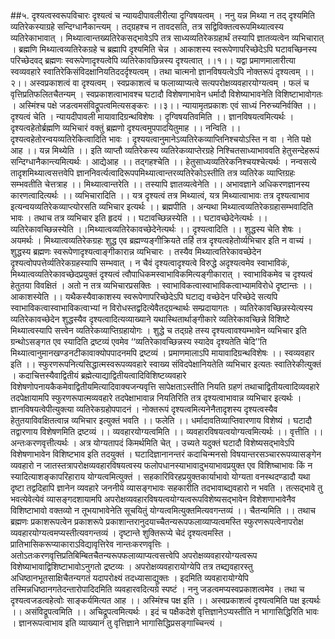 ##५. दृश्यत्वस्वरूपविचारः
दृश्यत्वं च न्यायदीपावलीरीत्या दृग्विषयत्वम् । ननु यन्न मिथ्या न तद् दृश्यमिति व्यतिरेकस्याग्रहे सन्दिग्धानैकान्त्यम् । तद्ग्रहश्च न तावदसति, तत्र सद्विविक्तत्वरूपमिथ्यात्वस्य व्यतिरेकाभावात् । मिथ्यात्वान्तख्यतिरेकसद्भावेऽपि तत्र साध्यव्यतिरेकग्रहार्थं तस्यापि ज्ञातव्यत्वेन व्यभिचारात् । ब्रह्मणि मिथ्यात्वव्यतिरेकग्रहे च ब्रह्मापि दृश्यमिति चेन्न । आकाशस्य स्वरूपेणापरिच्छेदेऽपि घटावच्छिनस्य परिच्छेदवद् ब्रह्मणः स्वरूपेणादृश्यत्वेपि व्यतिरेकावछिन्नस्य दृश्यत्वात् ।।१।।
यद्वा प्रमाणमालारीत्या स्वव्यवहारे स्वातिरेकिसंविदक्षानियतिददर्दृश्यत्वम् । तथा चात्मनो ज्ञानविषयत्वेऽपि नोक्तरूपं दृश्यत्वम् ।।२।। 
अस्वप्रकाशत्वं वा दृश्यत्वम् । स्वप्रकाशत्वं च फलाव्याप्यत्वे सत्यपरोक्षव्यवहारयोग्यत्वम् । फलं च वृत्तिप्रतिफलितचैतन्यम् । स्वप्रकाशत्वाभावश्च घटादौ विशेषणाभावेन धर्मादौ विशेष्याभावनेति विशिष्टाभावोगतः । अस्मिंश्च पक्षे जडत्वमसंविद्रूपत्वमित्यसङ्करः ।।३।। 
न्यायामृतप्रकाशः
एवं साध्यं निरुच्यनिर्वक्ति ।। दृश्यत्वं चेति । न्यायदीपावली मायावादिग्रन्थविशेषः । दृग्विषयतिवमिति ।। ज्ञानविषयत्वमित्यर्थः । दृश्यत्वहेतोर्ब्रह्मणि व्यभिचारं वक्तुं ब्रह्मणो दृश्यत्वमुपपादयितुमाह ।। नन्विति ।। दृश्यत्वहेतोरन्वयव्यतिरेकित्वादिति भावः । दृश्ययत्वानुमानेऽव्यतिरेकव्याप्तिनिश्चयोऽस्ति न वा । नेति पक्षे आह ।। यन्न मिथ्येति ।। इति व्याप्तौ व्यतिरेकस्य व्यतिरेकव्याप्तेरग्रहे निश्चितसाध्याभाववति हेतुसन्देहरूपं सन्दिग्धानैकान्त्यमित्यर्थः । आद्येआह ।। तद्गहश्चेति ।। हेतुसाध्यव्यतिरेकनिश्चयश्चेत्यर्थः । नन्वसत्ये तादृशमिथ्यात्वसत्तवेपि ज्ञाननिवर्त्यत्वादिरूपपमिथ्यात्वान्तरव्यतिरेकोऽस्तीति तत्र व्यतिरेक व्याप्तिग्रहः सम्भवतीति चेत्तत्राह ।। मिथ्यात्वान्तरेति ।। तस्यापि ज्ञातव्यत्वेनेति ।। अभावज्ञाने अधिकरणज्ञानस्य कारणत्वादित्यर्थः ।। व्यभिचारादिति ।। यत्र दृश्यत्वं तत्र मिथ्यात्वं, यत्र मिथ्यात्वाभावः तत्र दृश्यत्वाभाव इत्यन्वयव्यतिरेकव्याप्त्योरसति व्यभिचार इत्यर्थः ।। ब्रह्मपीति । अन्यथा मिथ्यात्वव्यतिरेकग्रहासम्भवादिति भावः । तथाच तत्र व्यभिचार इति हृदयं ।। घटावच्छिन्नस्येति ।। घटावच्छेदेनेत्यर्थः ।। व्यतिरेकावच्छिन्नस्येति ।।मिथ्यात्वव्यतिरेकावच्छेदेनेत्यर्थः ।। दृश्यत्वादिति ।। शुद्धस्य चेति शेषः । अयमर्थः । मिथ्यात्वव्यतिरेकग्रहः शुद्ध एव ब्रह्मण्यङ्गीक्रियते तर्हि तत्र दृश्यत्वहेतोर्व्यभिचार इति न वाच्यं । शुद्धस्य ब्रह्मणः स्वरूपेणादृश्यत्वाङ्गीकारान्न व्यभिचारः । तस्यैव मिथ्यात्वतिरेकावच्छेदेन दृश्यत्वोपपत्तेर्व्यतिरेकग्रहस्यापि सम्भवात् । न चैवं दृश्यत्वादृश्यत्वे विरुद्धे अदृश्यत्वमेव स्वाभाविकं, मिथ्यात्वव्यतिरेकावच्छेदप्रयुक्तं दृश्यत्वं त्वौपाधिकमस्वाभाविकमित्यङ्गीकारात् । स्वाभाविकमेव च दृश्यत्वं हेतुतया विवक्षितं । अतो न तत्र व्यभिचारप्रसक्तिः । स्वाभाविकत्वास्वाभाविकत्वाभ्यामविरोधे दृष्टान्तः ।। आकाशस्येति ।। यथैकस्यैवाकाशस्य स्वरूपेणापरिच्छेदेऽपि घटाद्य वच्छेदेन परिच्छेदे सत्यपि स्वाभाविकत्वास्वाभाविकत्वाभ्यां न विरोधस्तद्वदित्येवैतद्ग्रन्थार्थः सम्प्रदायागतः । व्यतिरेकावच्छिन्नस्येत्यस्य व्यतिरेकावच्छेदेन शुद्धस्यैव दृश्यत्वादित्यव्याख्याने यथास्थितार्थाङ्गीकारे व्यतिरेकावच्छिन्ने विशिष्टे मिथ्यात्वस्यापि सत्त्वेन व्यतिरेकव्याप्तिग्रहायोगः । शुद्धे च तद्ग्रहे तस्य दृश्यत्वावश्यम्भावेन व्यभिचार इति ग्रन्थोऽसङ्गत एव स्यादिति द्रष्टव्यं एवमेव ‘‘व्यतिरेकावच्छिन्नस्य स्यादेव दृश्यतेति चेदि’’ति मिथ्यात्वानुमानखण्डनटीकावाक्योपपादनमपि द्रष्टव्यं ।
प्रमाणमालाऽपि मायावादिग्रन्थविशेषः ।। स्वव्यवहार इति ।। स्फुरणरूपनित्यसिद्धात्मस्वरूपव्यवहारे स्वाख्य संविदपेक्षानियतेति व्यभिचार इत्यतः स्वातिरेकीत्युक्तं । कदाचित्तस्यैवाद्वितीयं ब्रह्मेत्याद्याद्वितीयत्वादिविशिष्टव्यवहारे विशेषणोपनायकैकमेवाद्वितीयमित्यादिवाक्यजन्यवृत्ति सापेक्षताऽस्तीति नियति ग्रहणं तथाचाद्वितीयत्वादिव्यवहारे तदपेक्षायामपि स्फुरणरूपात्मव्यवहारे तदपेक्षाभावान्न नियतिरिति तत्र दृश्यत्वाभावान्न व्यभिचार इत्यर्थः । ज्ञानविषयत्वेपीत्युक्त्या व्यतिरेकग्रहोपपादनं । नोक्तरूपं दृश्यत्वमित्यनेनैतादृशस्य दृश्यत्वस्यैव हेतुतयाविवक्षितत्वान्न व्यभिचार इत्युक्तं भवति ।। फलेति ।। धर्मादावतिव्याप्तिवारणाय विशेष्यं । घटादौ तद्वारणाय विशेषणमिति द्रष्टव्यं ।। व्यवहारयोग्यत्वमिति ।। व्यवहारविषयत्वयोग्यत्वमित्यर्थः ।। वृत्तीति ।। अन्तःकरणवृत्तीत्यर्थः । अत्र योग्यतापदं किमर्थमिति चेत् । उच्यते यदुक्तं घटादौ विशेष्यसद्भावेऽपि विशेषणाभावेन विशिष्टभाव इति तदयुक्तं । घटादिज्ञानानन्तरं कदाचिन्मनसो विषयान्तरसञ्चाररूपव्यासङ्गेन व्यवहारो न जातस्तत्रापरोक्षव्यवहारविषयत्वस्य फलोपधानस्याभावादुभयाभावप्रयुक्त एव विशिष्चाभावः किं न स्यादित्याशङ्कापरिहाराय योग्यत्वमित्युक्तं । सहकारिविरहप्रयुक्तकार्याभावो योग्यता वनस्थदण्डादौ यथा दृष्टा तद्वदिहापि ज्ञानेन व्यवहारे जननीये व्यासङ्गभावः सहकारीति तदभावाब्द्यवहारो न भवति । तत्सद्भावे तु भवत्येवेत्येवं व्यासङ्गदशायामपि अपरोक्षव्यवहारविषयत्वयोग्यत्वरूपविशेष्यसद्भावेन विशेशणाभावेनैव विशिष्टाभावो वक्तव्यो न तूभयाभावेनेति सूचयितुं योग्यत्वमित्युक्तमित्यवगन्तव्यं ।। चैतन्यमिति ।। तथाच ब्रह्मणः प्रकाशरूपत्वेन प्रकाशरूपे प्रकाशान्तरानुदयाच्चैतन्यरूपफलाव्याप्यत्वमस्ति स्फुरणरूपत्वेनापरोक्ष व्यवहारयोग्यत्वमप्यस्तीत्यवगन्तव्यं । दृष्टान्ते शुक्तिरूप्ये चेदं दृश्यत्वमस्ति । प्रातिभासिकरूप्याकाराऽविद्यावृत्तिरेव नान्तःकरणवृत्तिः । अतोऽतःकरणवृत्तिप्रतिबिम्बितचैतन्यरूपफलाव्याप्यत्वसत्त्वेपि अपरोक्षव्यवहारयोग्यत्वरूप विशेष्याभावाद्विशिष्टाभावोऽनुगतो द्रष्टव्यः । अपरोक्षव्यवहारायोग्येपि तत्र तब्द्यवहारस्तु अधिष्ठानभूतसाक्षिचैतन्यगतं यदापरोक्ष्यं तदध्यासाद्युक्तः । इदमिति व्यवहारायोग्येपि तस्मिन्नधिष्ठानगतेदन्तारोपादिदमिति व्यवहारवदित्यग्रे स्पष्टं । ननु जडत्वमप्यस्वप्रकाशत्वमेव । तथा च दृश्यत्वजडत्वहेत्वोः साङ्कर्यमित्यत आह ।। अस्मिंश्च पक्ष इति ।। अस्वप्रकाशत्वं दृश्यत्वमिति पक्ष इत्यर्थः ।। असंविद्रूपत्वमिति ।। अचिद्रूपत्वमित्यर्थः । इदं च पक्षैकदेशे वृत्तिज्ञानेऽप्यस्तीति न भागासिद्धिरिति भावः । ज्ञानरूपत्वाभाव इति व्याख्यानं तु वृत्तिज्ञाने भागासिद्धिप्रसङ्गाच्चिन्त्यं ।
 
